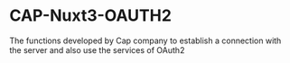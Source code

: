 # CAP-Nuxt3-OAUTH2
The functions developed by Cap company to establish a connection with the server and also use the services of OAuth2
